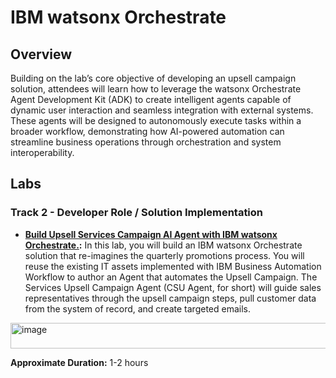 # IBM watsonx Orchestrate
## Overview
Building on the lab’s core objective of developing an upsell campaign solution, attendees will learn how to leverage the watsonx Orchestrate Agent Development Kit (ADK) to create intelligent agents capable of dynamic user interaction and seamless integration with external systems. These agents will be designed to autonomously execute tasks within a broader workflow, demonstrating how AI-powered automation can streamline business operations through orchestration and system interoperability. 

## Labs

### **Track 2 - Developer Role / Solution Implementation** 

- **[Build Upsell Services Campaign AI Agent with IBM watsonx Orchestrate.](Build%20Upsell%20Services%20Campaign%20AI%20Agent%20with%20IBM%20watsonx%20Orchestrate.pdf):** In this lab, you will build an IBM watsonx Orchestrate solution that re-imagines the quarterly promotions process. You will reuse the existing IT assets implemented with IBM Business Automation Workflow to author an Agent that automates the Upsell Campaign. The Services Upsell Campaign Agent (CSU Agent, for short) will guide sales representatives through the upsell campaign steps, pull customer data from the system of record, and create targeted emails.
<img width="3915" height="41" alt="image" src="https://github.com/user-attachments/assets/90c33f0c-afbc-48a8-b58d-a87f7caec42b" />
 
**Approximate Duration:** 1-2 hours
